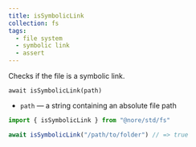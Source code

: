 ```yaml
---
title: isSymbolicLink
collection: fs
tags:
  - file system
  - symbolic link
  - assert
---
```


Checks if the file is a symbolic link.

`await isSymbolicLink(path)`

- `path` — a string containing an absolute file path

```js
import { isSymbolicLink } from "@nore/std/fs"

await isSymbolicLink("/path/to/folder") // => true
```
